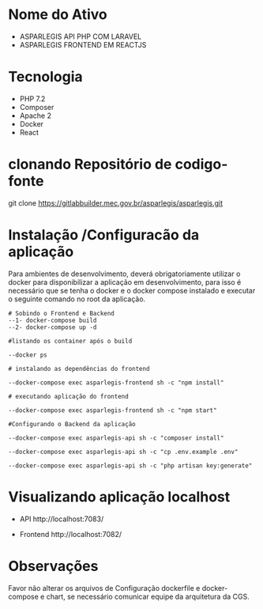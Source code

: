 # Nome do Ativo
* ASPARLEGIS API  PHP COM LARAVEL
* ASPARLEGIS FRONTEND EM REACTJS 

# Tecnologia
* PHP 7.2
* Composer
* Apache 2
* Docker
* React


# clonando Repositório de codigo-fonte
git clone https://gitlabbuilder.mec.gov.br/asparlegis/asparlegis.git 

# Instalação /Configuracão da aplicação

Para ambientes de desenvolvimento,  deverá obrigatoriamente utilizar o docker para disponibilizar a aplicação em desenvolvimento, para isso é necessário que se tenha o docker e o docker compose instalado e executar o seguinte comando no root da aplicação.

```
# Sobindo o Frontend e Backend
--1- docker-compose build
--2- docker-compose up -d

#listando os container após o build

--docker ps

# instalando as dependências do frontend

--docker-compose exec asparlegis-frontend sh -c "npm install"

# executando aplicação do frontend

--docker-compose exec asparlegis-frontend sh -c "npm start"

#Configurando o Backend da aplicação

--docker-compose exec asparlegis-api sh -c "composer install"

--docker-compose exec asparlegis-api sh -c "cp .env.example .env"

--docker-compose exec asparlegis-api sh -c "php artisan key:generate"

```

# Visualizando aplicação localhost
* API 
http://localhost:7083/

* Frontend
http://localhost:7082/

# Observações

Favor não alterar os arquivos de Configuração  dockerfile e docker-compose e chart, se necessário comunicar equipe da arquitetura da CGS.